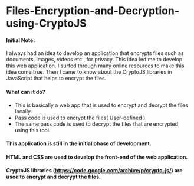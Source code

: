 # Files-Encryption-and-Decryption-using-CryptoJS

#### Initial Note:
  I always had an idea to develop an application that encrypts files such as documents, images, videos etc., for privacy. This idea led me to develop this web application. I surfed through many online resources to make this idea come true. Then I came to know about the CryptoJS libraries in JavaScript that helps to encrypt the files.

#### What can it do?
- This is basically a web app that is used to encrypt and decrypt the files locally.
- Pass code is used to encrypt the files( User-defined ).
- The same pass code is used to decrypt the files that are encrypted using this tool.

#### This application is still in the initial phase of development.
#### HTML and CSS are used to develop the front-end of the web application.
#### CryptoJS libraries (https://code.google.com/archive/p/crypto-js/) are used to encrypt and decrypt the files.

